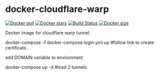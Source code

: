 # docker-cloudflare-warp
[![Docker pull](https://img.shields.io/docker/pulls/nouchka/cloudflare-warp)](https://hub.docker.com/r/nouchka/cloudflare-warp/)
[![Docker stars](https://img.shields.io/docker/stars/nouchka/cloudflare-warp)](https://hub.docker.com/r/nouchka/cloudflare-warp/)
[![Build Status](https://gitlab.com/japromis/docker-cloudflare-warp/badges/master/pipeline.svg)](https://gitlab.com/japromis/docker-cloudflare-warp/pipelines)
[![Docker size](https://img.shields.io/docker/image-size/nouchka/cloudflare-warp/latest)](https://hub.docker.com/r/nouchka/cloudflare-warp/)

Docker image for cloudflare warp tunnel

docker-compose -f docker-compose.login.yml up #follow link to create certificats

add DOMAIN variable to environment

docker-compose up -d #load 2 tunnels
